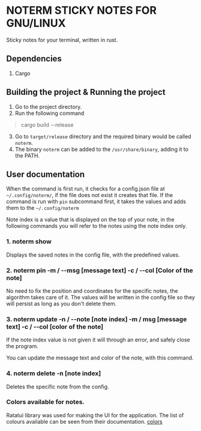 #  NOTERM STICKY NOTES FOR GNU/LINUX 

Sticky notes for your terminal, written in rust. 


## Dependencies
1. Cargo

## Building the project & Running the project
1. Go to the project directory. 
2. Run the following command 
> cargo build --release
3. Go to `target/release` directory and the required binary would be called `noterm`.
4. The binary `noterm` can be added to the `/usr/share/binary`, adding it to the PATH. 

## User documentation 
When the command is first run, it checks for a config.json file at `~/.config/noterm/`, if the file does not exist it
creates that file. If the command is run with `pin` subcommand first, it takes the values and adds them to the
`~/.config/noterm`

Note index is a value that is displayed on the top of your note, in the following commands you will refer to the notes
using the note index only. 

### 1. noterm show 
Displays the saved notes in the config file, with the predefined values. 

### 2. noterm pin -m / --msg [message text] -c / --col [Color of the note]
No need to fix the position and coordinates for the specific notes, the algorithm takes care of it. The values will be
written in the config file so they will persist as long as you don't delete them. 

### 3. noterm update -n / --note [note index] -m / msg [message text] -c / --col [color of the note]
If the note index value is not given it will through an error, and safely close the program.

You can update the message text and color of the note, with this command.

### 4. noterm delete -n [note index]
Deletes the specific note from the config. 

### Colors available for notes. 
Ratatui library was used for making the UI for the application. The list of colours available can be seen from their
documentation. [colors](https://docs.rs/ratatui/latest/ratatui/style/enum.Color.html)
